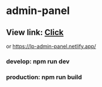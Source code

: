 # admin-panel

## View link: [Click](https://lp-admin-panel.netlify.app/)

or <https://lp-admin-panel.netlify.app/>

### develop: npm run dev

### production: npm run build
